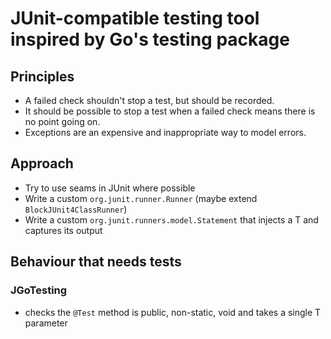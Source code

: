 # JUnit-compatible testing tool inspired by Go's testing package

## Principles

- A failed check shouldn't stop a test, but should be recorded.
- It should be possible to stop a test when a failed check means there is no point going on.
- Exceptions are an expensive and inappropriate way to model errors.

## Approach

- Try to use seams in JUnit where possible
- Write a custom `org.junit.runner.Runner` (maybe extend `BlockJUnit4ClassRunner`)
- Write a custom `org.junit.runners.model.Statement` that injects a T and captures its output

## Behaviour that needs tests

### JGoTesting

- checks the `@Test` method is public, non-static, void and takes a single T parameter

### 

